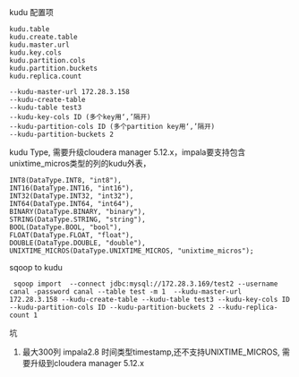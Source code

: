 
kudu 配置项
```
kudu.table
kudu.create.table
kudu.master.url
kudu.key.cols
kudu.partition.cols
kudu.partition.buckets
kudu.replica.count

--kudu-master-url 172.28.3.158 
--kudu-create-table 
--kudu-table test3 
--kudu-key-cols ID (多个key用‘,’隔开)
--kudu-partition-cols ID (多个partition key用‘,’隔开)
--kudu-partition-buckets 2 
```

kudu Type, 需要升级cloudera manager 5.12.x，impala要支持包含unixtime_micros类型的列的kudu外表，

```
INT8(DataType.INT8, "int8"),
INT16(DataType.INT16, "int16"),
INT32(DataType.INT32, "int32"),
INT64(DataType.INT64, "int64"),
BINARY(DataType.BINARY, "binary"),
STRING(DataType.STRING, "string"),
BOOL(DataType.BOOL, "bool"),
FLOAT(DataType.FLOAT, "float"),
DOUBLE(DataType.DOUBLE, "double"),
UNIXTIME_MICROS(DataType.UNIXTIME_MICROS, "unixtime_micros");
```

sqoop to kudu

```
 sqoop import  --connect jdbc:mysql://172.28.3.169/test2 --username canal -password canal --table test -m 1  --kudu-master-url 172.28.3.158 --kudu-create-table --kudu-table test3 --kudu-key-cols ID --kudu-partition-cols ID --kudu-partition-buckets 2 --kudu-replica-count 1
```
坑
1. 最大300列
impala2.8    时间类型timestamp,还不支持UNIXTIME_MICROS,  需要升级到cloudera manager 5.12.x

